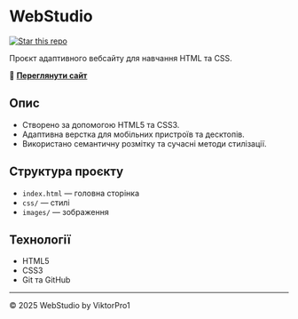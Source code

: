# WebStudio

[![Star this repo](https://img.shields.io/github/stars/ViktorPro1/WebStudio?style=social)](https://github.com/ViktorPro1/WebStudio/stargazers)

Проєкт адаптивного вебсайту для навчання HTML та CSS.

🔗 **[Переглянути сайт](https://viktorpro1.github.io/WebStudio/)**

## Опис

- Створено за допомогою HTML5 та CSS3.
- Адаптивна верстка для мобільних пристроїв та десктопів.
- Використано семантичну розмітку та сучасні методи стилізації.

## Структура проєкту

- `index.html` — головна сторінка
- `css/` — стилі
- `images/` — зображення

## Технології

- HTML5
- CSS3
- Git та GitHub

---

© 2025 WebStudio by ViktorPro1
